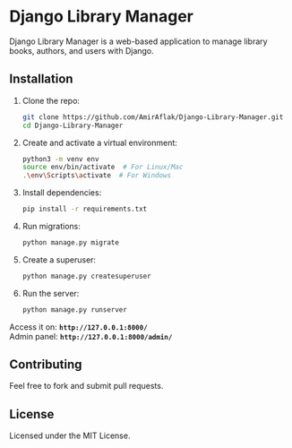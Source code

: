 # Django Library Manager

Django Library Manager is a web-based application to manage library books, authors, and users with Django.



## Installation
1. Clone the repo:
    ```bash
    git clone https://github.com/AmirAflak/Django-Library-Manager.git
    cd Django-Library-Manager
    ```

2. Create and activate a virtual environment:
    ```bash
    python3 -m venv env
    source env/bin/activate  # For Linux/Mac
    .\env\Scripts\activate  # For Windows
    ```

3. Install dependencies:
    ```bash
    pip install -r requirements.txt
    ```

4. Run migrations:
    ```bash
    python manage.py migrate
    ```

5. Create a superuser:
    ```bash
    python manage.py createsuperuser
    ```

6. Run the server:
    ```bash
    python manage.py runserver
    ```

Access it on: **`http://127.0.0.1:8000/`**  
Admin panel: **`http://127.0.0.1:8000/admin/`**

## Contributing
Feel free to fork and submit pull requests.

## License
Licensed under the MIT License.
